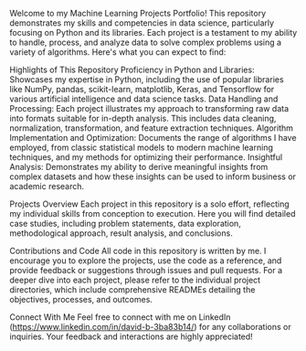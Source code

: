 Welcome to my Machine Learning Projects Portfolio! This repository demonstrates my skills and competencies in data science, particularly focusing on Python and its libraries. Each project is a testament to my ability to handle, process, and analyze data to solve complex problems using a variety of algorithms. Here's what you can expect to find:

Highlights of This Repository
Proficiency in Python and Libraries: Showcases my expertise in Python, including the use of popular libraries like NumPy, pandas, scikit-learn, matplotlib, Keras, and Tensorflow for various artificial intelligence and data science tasks.
Data Handling and Processing: Each project illustrates my approach to transforming raw data into formats suitable for in-depth analysis. This includes data cleaning, normalization, transformation, and feature extraction techniques.
Algorithm Implementation and Optimization: Documents the range of algorithms I have employed, from classic statistical models to modern machine learning techniques, and my methods for optimizing their performance.
Insightful Analysis: Demonstrates my ability to derive meaningful insights from complex datasets and how these insights can be used to inform business or academic research.

Projects Overview
Each project in this repository is a solo effort, reflecting my individual skills from conception to execution. Here you will find detailed case studies, including problem statements, data exploration, methodological approach, result analysis, and conclusions.

Contributions and Code
All code in this repository is written by me. I encourage you to explore the projects, use the code as a reference, and provide feedback or suggestions through issues and pull requests. For a deeper dive into each project, please refer to the individual project directories, which include comprehensive READMEs detailing the objectives, processes, and outcomes.

Connect With Me
Feel free to connect with me on LinkedIn (https://www.linkedin.com/in/david-b-3ba83b14/) for any collaborations or inquiries. Your feedback and interactions are highly appreciated!
